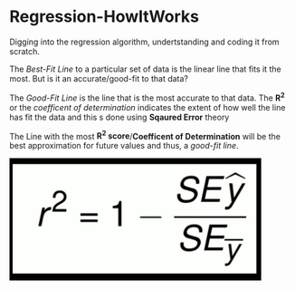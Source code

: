 # Regression-HowItWorks
Digging into the regression algorithm, undertstanding and coding it from scratch.

The _Best-Fit Line_ to a particular set of data is the linear line that fits it the most.
But is it an accurate/good-fit to that data?

The _Good-Fit Line_ is the line that is the most accurate to that data.
The **R<sup>2</sup>** or the _coefficent of determination_ indicates the extent of how well the line has fit the data and this s done using **Sqaured Error** theory


The Line with the most **R<sup>2</sup> score**/**Coefficent of Determination** will be the best approximation for future values and thus, a *good-fit line*.

![Coefficent of Determination](https://raw.githubusercontent.com/MukundKal/Regression-HowItWorks/master/R_coeff.PNG "Coefficent of Determination")
